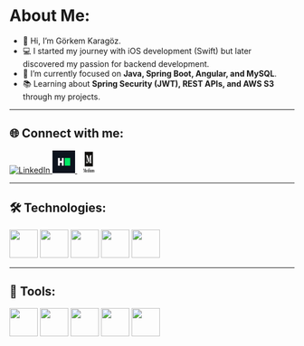 # About Me:

- 👋 Hi, I’m Görkem Karagöz.  
- 💻 I started my journey with iOS development (Swift) but later discovered my passion for backend development.  
- 🔧 I’m currently focused on **Java, Spring Boot, Angular, and MySQL**.  
- 📚 Learning about **Spring Security (JWT), REST APIs, and AWS S3** through my projects.  

---

## 🌐 Connect with me:

<a href="https://www.linkedin.com/in/g%C3%B6rkem-karag%C3%B6z-91312a229/" target="_blank">
  <img src="https://cdn.jsdelivr.net/gh/devicons/devicon/icons/linkedin/linkedin-original.svg" alt="LinkedIn" width="40" height="40"/>
</a>

<a href="https://www.hackerrank.com/profile/gorkem1928karag1" target="_blank">
  <img src="hackerrank.png" alt="HackerRank" width="40" height="40"/>
</a>

<a href="https://medium.com/@gorkem1928karagoz" target="_blank">
  <img src="medium.png" alt="Medium" width="40" height="40"/>
</a>

---

## 🛠 Technologies:

<p>
  <img src="https://cdn.jsdelivr.net/gh/devicons/devicon/icons/java/java-original.svg" width="50" height="50"/>
  <img src="https://cdn.jsdelivr.net/gh/devicons/devicon/icons/spring/spring-original.svg" width="50" height="50"/>
  <img src="https://cdn.jsdelivr.net/gh/devicons/devicon/icons/mysql/mysql-original.svg" width="50" height="50"/>
  <img src="https://cdn.jsdelivr.net/gh/devicons/devicon/icons/angularjs/angularjs-original.svg" width="50" height="50"/>
  <img src="https://cdn.jsdelivr.net/gh/devicons/devicon/icons/swift/swift-original.svg" width="50" height="50"/>
</p>

---

## 🔧 Tools:

<p>
  <img src="https://cdn.jsdelivr.net/gh/devicons/devicon/icons/intellij/intellij-original.svg" width="50" height="50"/>
  <img src="https://cdn.jsdelivr.net/gh/devicons/devicon/icons/xcode/xcode-original.svg" width="50" height="50"/>
  <img src="https://cdn.jsdelivr.net/gh/devicons/devicon/icons/notion/notion-original.svg" width="50" height="50"/>
  <img src="https://cdn.jsdelivr.net/gh/devicons/devicon/icons/git/git-original.svg" width="50" height="50"/>
  <img src="https://www.vectorlogo.zone/logos/getpostman/getpostman-icon.svg" width="50" height="50"/>
</p>

